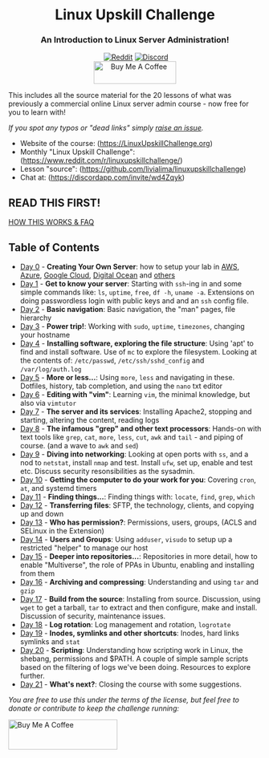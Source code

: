 <div align="center" width="100%">
  <h1>Linux Upskill Challenge</h1>
  <h3>An Introduction to Linux Server Administration!</h3>
  <a href="https://linuxupskillchallenge.org/"><img alt="" src="https://img.shields.io/website?style=for-the-badge&url=https%3A%2F%2Flinuxupskillchallenge.org%2F" /></a>
  <a href="https://www.reddit.com/r/linuxupskillchallenge/"><img alt="Reddit" src="https://img.shields.io/reddit/subreddit-subscribers/linuxupskillchallenge?logo=reddit&logoColor=white&style=for-the-badge" /></a>
  <a href="https://discord.com/invite/wd4Zqyk"><img alt="Discord" src="https://img.shields.io/discord/682046666928685068?label=discord&logo=discord&logoColor=white&style=for-the-badge" /></a></br>
  <a href="https://www.buymeacoffee.com/livialima" target="_blank"><img src="https://cdn.buymeacoffee.com/buttons/v2/arial-yellow.png" alt="Buy Me A Coffee" style="height: 45px !important;width: 164px !important;" ></a>
</div>

This includes all the source material for the 20 lessons of what was previously a commercial online Linux server admin course - now free for you to learn with!

*If you spot any typos or "dead links" simply [raise an issue](https://github.com/livialima/linuxupskillchallenge/issues/new/choose).*

* Website of the course: (<https://LinuxUpskillChallenge.org>)
* Monthly "Linux Upskill Challenge": (<https://www.reddit.com/r/linuxupskillchallenge/>)
* Lesson "source": (<https://github.com/livialima/linuxupskillchallenge>)
* Chat at: (<https://discordapp.com/invite/wd4Zqyk>)

## READ THIS FIRST!
[HOW THIS WORKS & FAQ](how-this-works.md)

## Table of Contents

* [Day 0](00-AWS-Free-Tier.md) - **Creating Your Own Server**: how to setup your lab in [AWS](00-AWS-Free-Tier.md), [Azure](00-Azure-Free-Tier.md), [Google Cloud](00-Google-Cloud.md), [Digital Ocean](00-VPS-small.md) and [others](00-Local-Server.md)
* [Day 1](01.md) - **Get to know your server**: Starting with `ssh`-ing in and some simple commands like: `ls`, `uptime`, `free`, `df -h`, `uname -a`. Extensions on doing passwordless login with public keys and and an `ssh` config file.
* [Day 2](02.md) - **Basic navigation**: Basic navigation, the "man" pages, file hierarchy
* [Day 3](03.md) - **Power trip!**: Working with `sudo`, `uptime`, `timezones`, changing your hostname
* [Day 4](04.md) - **Installing software, exploring the file structure**: Using 'apt' to find and install software. Use of `mc` to explore the filesystem. Looking at the contents of: `/etc/passwd`, `/etc/ssh/sshd_config` and `/var/log/auth.log`
* [Day 5](05.md) - **More or less...**: Using `more`, `less` and navigating in these. Dotfiles, history, tab completion, and using the `nano` txt editor
* [Day 6](06.md) - **Editing with "vim"**: Learning `vim`, the minimal knowledge, but also via `vimtutor`
* [Day 7](07.md) - **The server and its services**: Installing Apache2, stopping and starting, altering the content, reading logs
* [Day 8](08.md) - **The infamous "grep" and other text processors**: Hands-on with text tools like `grep`, `cat`, `more`, `less`, `cut`, `awk` and `tail` - and piping of course. (and a wave to `awk` and `sed`)
* [Day 9](09.md) - **Diving into networking**: Looking at open ports with `ss`, and a nod to `netstat`, install `nmap` and test. Install `ufw`, set up, enable and test etc. Discuss security resonsibilities as the sysadmin.
* [Day 10](10.md) - **Getting the computer to do your work for you**: Covering `cron`, `at`, and systemd timers
* [Day 11](11.md) - **Finding things...**: Finding things with: `locate`, `find`, `grep`, `which`
* [Day 12](12.md) - **Transferring files**: SFTP, the technology, clients, and copying up and down
* [Day 13](13.md) - **Who has permission?**: Permissions, users, groups, (ACLS and SELinux in the Extension)
* [Day 14](14.md) - **Users and Groups**: Using `adduser`, `visudo` to setup up a restricted "helper" to manage our host
* [Day 15](15.md) - **Deeper into repositories...**: Repositories in more detail, how to enable "Multiverse", the role of PPAs in Ubuntu, enabling and installing from them
* [Day 16](16.md) - **Archiving and compressing**: Understanding and using `tar` and `gzip`
* [Day 17](17.md) - **Build from the source**: Installing from source. Discussion, using `wget` to get a tarball, `tar` to extract and then configure, make and install. Discussion of security, maintenance issues.
* [Day 18](18.md) - **Log rotation**: Log management and rotation, `logrotate`
* [Day 19](19.md) - **Inodes, symlinks and other shortcuts**: Inodes, hard links symlinks and `stat`
* [Day 20](20.md) - **Scripting**: Understanding how scripting work in Linux, the shebang, permissions and $PATH. A couple of simple sample scripts based on the filtering of logs we've been doing. Resources to explore further.
* [Day 21](21.md) - **What's next?**: Closing the course with some suggestions.

*You are free to use this under the terms of the license, but feel free to donate or contribute to keep the challenge running:*
<p>
  <a href="https://www.buymeacoffee.com/livialima" target="_blank"><img src="https://cdn.buymeacoffee.com/buttons/v2/arial-yellow.png" alt="Buy Me A Coffee" style="height: 60px !important;width: 217px !important;" ></a>
</p>
